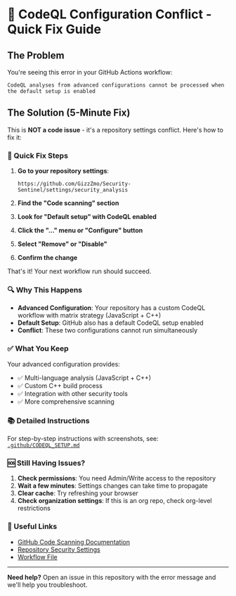 # 🚨 CodeQL Configuration Conflict - Quick Fix Guide

## The Problem
You're seeing this error in your GitHub Actions workflow:

```
CodeQL analyses from advanced configurations cannot be processed when the default setup is enabled
```

## The Solution (5-Minute Fix)

This is **NOT a code issue** - it's a repository settings conflict. Here's how to fix it:

### 🎯 Quick Fix Steps

1. **Go to your repository settings**:
   ```
   https://github.com/GizzZmo/Security-Sentinel/settings/security_analysis
   ```

2. **Find the "Code scanning" section**

3. **Look for "Default setup" with CodeQL enabled**

4. **Click the "..." menu or "Configure" button**

5. **Select "Remove" or "Disable"**

6. **Confirm the change**

That's it! Your next workflow run should succeed.

### 🔍 Why This Happens

- **Advanced Configuration**: Your repository has a custom CodeQL workflow with matrix strategy (JavaScript + C++)
- **Default Setup**: GitHub also has a default CodeQL setup enabled
- **Conflict**: These two configurations cannot run simultaneously

### ✅ What You Keep

Your advanced configuration provides:
- ✅ Multi-language analysis (JavaScript + C++)
- ✅ Custom C++ build process
- ✅ Integration with other security tools
- ✅ More comprehensive scanning

### 📚 Detailed Instructions

For step-by-step instructions with screenshots, see: [`.github/CODEQL_SETUP.md`](.github/CODEQL_SETUP.md)

### 🆘 Still Having Issues?

1. **Check permissions**: You need Admin/Write access to the repository
2. **Wait a few minutes**: Settings changes can take time to propagate
3. **Clear cache**: Try refreshing your browser
4. **Check organization settings**: If this is an org repo, check org-level restrictions

### 🔗 Useful Links

- [GitHub Code Scanning Documentation](https://docs.github.com/en/code-security/code-scanning)
- [Repository Security Settings](https://github.com/GizzZmo/Security-Sentinel/settings/security_analysis)
- [Workflow File](/.github/workflows/security.yml)

---

**Need help?** Open an issue in this repository with the error message and we'll help you troubleshoot.